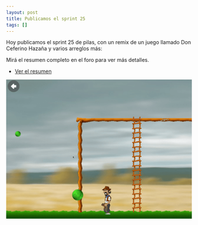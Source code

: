 ```yaml
---
layout: post
title: Publicamos el sprint 25
tags: []
---
```


Hoy publicamos el sprint 25 de pilas, con un
remix de un juego llamado Don Ceferino Hazaña
y varios arreglos más:

Mirá el resumen completo en el foro para ver más detalles.

- [Ver el resumen](https://foro.pilas-engine.com.ar/t/resumen-del-sprint-22/2006)

![](/assets/noticias/sprint-25.png)
